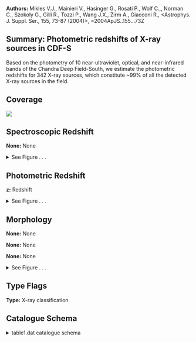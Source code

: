 

**Authors:** Mikles V.J., Mainieri V., Hasinger G., Rosati P., Wolf C.,, Norman C., Szokoly G., Gilli R., Tozzi P., Wang J.X., Zirm A., Giacconi R., <Astrophys. J. Suppl. Ser., 155, 73-87 (2004)>, =2004ApJS..155...73Z

## Summary: Photometric redshifts of X-ray sources in CDF-S

Based on the photometry of 10 near-ultraviolet, optical, and near-infrared bands of the Chandra Deep Field-South, we estimate the photometric redshifts for 342 X-ray sources, which constitute ~99% of all the detected X-ray sources in the field.

## Coverage 

 

 
![](https://github.com/joshgithubbin/Lestrade/blob/main/pages/J_ApJS_155_73/im/coverage.png?raw=true)

## Spectroscopic Redshift 



**None:** None 




<details><summary>See Figure . . .</summary>

![](https://github.com/joshgithubbin/Lestrade/blob/main/pages/J_ApJS_155_73/im/ZSP.png?raw=true)

</details>

## Photometric Redshift 



**z:** Redshift 




<details><summary>See Figure . . .</summary>

![](https://github.com/joshgithubbin/Lestrade/blob/main/pages/J_ApJS_155_73/im//ZPH.png?raw=true)

</details>

## Morphology 



**None:** None 

**None:** None 

**None:** None 




<details><summary>See Figure . . .</summary>

![](https://github.com/joshgithubbin/Lestrade/blob/main/pages/J_ApJS_155_73/im//morphology.png?raw=true)

</details>
                      
## Type Flags 



**Type:** X-ray classification



## Catalogue Schema 



<details>
<summary>table1.dat catalogue schema</summary>

| Bytes   | Format   | Units   | Label   | Explanations                                                                                                                                                                                                                                                                                                                                                                                                                                                                                                                                                                                                                                                                                                                                                                                                 |
|:--------|:---------|:--------|:--------|:-------------------------------------------------------------------------------------------------------------------------------------------------------------------------------------------------------------------------------------------------------------------------------------------------------------------------------------------------------------------------------------------------------------------------------------------------------------------------------------------------------------------------------------------------------------------------------------------------------------------------------------------------------------------------------------------------------------------------------------------------------------------------------------------------------------|
| 1-  3   | I3       | ---     | XID     | CDFS Unique Detection identification number (1)                                                                                                                                                                                                                                                                                                                                                                                                                                                                                                                                                                                                                                                                                                                                                              |
| 5-  6   | I2       | h       | RAh     | Hour of Right Ascension (J2000) (2)                                                                                                                                                                                                                                                                                                                                                                                                                                                                                                                                                                                                                                                                                                                                                                          |
| 8-  9   | I2       | min     | RAm     | Minute of Right Ascension (J2000) (2)                                                                                                                                                                                                                                                                                                                                                                                                                                                                                                                                                                                                                                                                                                                                                                        |
| 11- 15  | F5.2     | s       | RAs     | Second of Right Ascension (J2000) (2)                                                                                                                                                                                                                                                                                                                                                                                                                                                                                                                                                                                                                                                                                                                                                                        |
| 17      | A1       | ---     | DE-     | Sign of the Declination (J2000) (2)                                                                                                                                                                                                                                                                                                                                                                                                                                                                                                                                                                                                                                                                                                                                                                          |
| 18- 19  | I2       | deg     | DEd     | Degree of Declination (J2000) (2)                                                                                                                                                                                                                                                                                                                                                                                                                                                                                                                                                                                                                                                                                                                                                                            |
| 21- 22  | I2       | arcmin  | DEm     | Arcminute of Declination (J2000) (2)                                                                                                                                                                                                                                                                                                                                                                                                                                                                                                                                                                                                                                                                                                                                                                         |
| 24- 27  | F4.1     | arcsec  | DEs     | Arcsecond of Declination (J2000) (2)                                                                                                                                                                                                                                                                                                                                                                                                                                                                                                                                                                                                                                                                                                                                                                         |
| 29- 31  | F3.1     | arcsec  | Sep     | Offset from the X-ray position                                                                                                                                                                                                                                                                                                                                                                                                                                                                                                                                                                                                                                                                                                                                                                               |
| 33- 36  | F4.2     | ---     | z       | Redshift                                                                                                                                                                                                                                                                                                                                                                                                                                                                                                                                                                                                                                                                                                                                                                                                     |
| 38- 42  | F5.2     | ---     | zmin    | Lower limit to z at 95% confidence level (3)                                                                                                                                                                                                                                                                                                                                                                                                                                                                                                                                                                                                                                                                                                                                                                 |
| 44- 48  | F5.2     | ---     | zmax    | ? Upper limit to z at 95% confidence level (3)                                                                                                                                                                                                                                                                                                                                                                                                                                                                                                                                                                                                                                                                                                                                                               |
| 50- 55  | A6       | ---     | Type    | X-ray classification                                                                                                                                                                                                                                                                                                                                                                                                                                                                                                                                                                                                                                                                                                                                                                                         |
| 57- 59  | F3.1     | ---     | q_z     | [0,3] Quality index (4) Note (1): Identified as [GZW2002] XID NNN in Simbad. Note (2): Optical counterpart position. Note (3): Lower and upper limits to z at 95% confidence level: -1.00 = spectroscopic redshift. Note (4): Quality index, defined as follows: 0.2 = HyperZ (Bolzonella et al., 2000A&A...363..476B) model only; 0.3 = BPZ (Benitez, 2000ApJ...536..571B) model only; 0.4 = COMBO-17 (see Cat. <II/253>) survey only; 0.5 = BPZ and HyperZ; 0.6 = COMBO-17 and HyperZ; 0.7 = COMBO-17 and BPZ; 0.9 = COMBO-17, BPZ and HyperZ; 1.2 = Single-line spectrum and HyperZ; 1.6 = Single-line spectrum, COMBO-17, and HyperZ; 1.9 = Single-line spectrum, COMBO-17, BPZ and HyperZ; 2.0 = Secure spectroscopic redshift, but optical counterpart uncertain; 3.0 = Secure spectroscopic redshift. |

**Note**: Identified as [GZW2002] XID NNN in Simbad.
Note (2): Optical counterpart position.
Note (3): Lower and upper limits to z at 95% confidence level:
    -1.00 = spectroscopic redshift.
Note (4): Quality index, defined as follows:
    0.2 = HyperZ (Bolzonella et al., 2000A&A...363..476B) model only;
    0.3 = BPZ (Benitez, 2000ApJ...536..571B) model only;
    0.4 = COMBO-17 (see Cat. <II/253>) survey only;
    0.5 = BPZ and HyperZ;
    0.6 = COMBO-17 and HyperZ;
    0.7 = COMBO-17 and BPZ;
    0.9 = COMBO-17, BPZ and HyperZ;
    1.2 = Single-line spectrum and HyperZ;
    1.6 = Single-line spectrum, COMBO-17, and HyperZ;
    1.9 = Single-line spectrum, COMBO-17, BPZ and HyperZ;
    2.0 = Secure spectroscopic redshift, but optical counterpart uncertain;
    3.0 = Secure spectroscopic redshift.

</details>

        
        